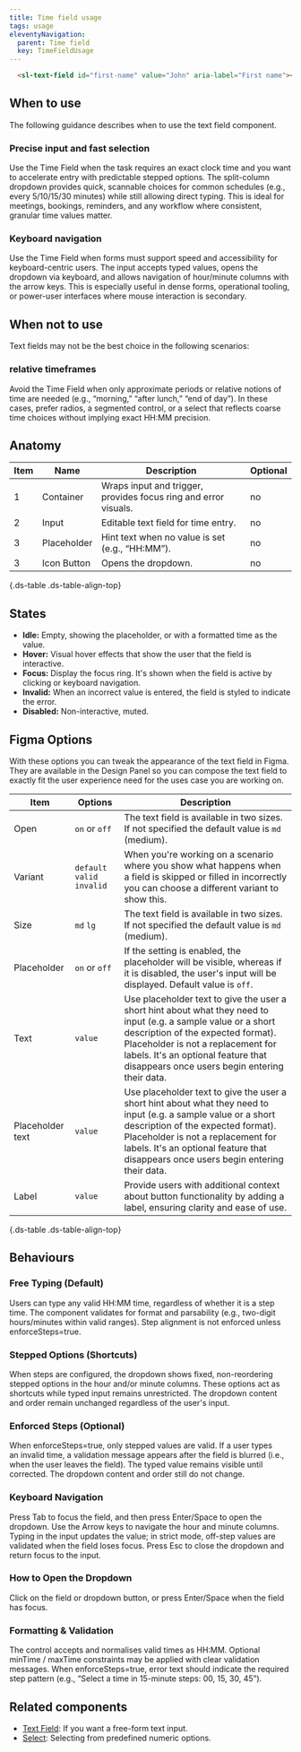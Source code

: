 ```yaml
---
title: Time field usage
tags: usage
eleventyNavigation:
  parent: Time field
  key: TimeFieldUsage
---
```


<section class="no-heading">

<div class="ds-example">
  <sl-text-field
    id="first-name"
    value="John"
    aria-label="First name"
  ></sl-text-field>
</div>

<div class="ds-code">

  ```html
    <sl-text-field id="first-name" value="John" aria-label="First name"></sl-text-field>
  ```

</div>

</section>

<section>

## When to use

The following guidance describes when to use the text field component.

### Precise input and fast selection
Use the Time Field when the task requires an exact clock time and you want to accelerate entry with predictable stepped options. The split-column dropdown provides quick, scannable choices for common schedules (e.g., every 5/10/15/30 minutes) while still allowing direct typing. This is ideal for meetings, bookings, reminders, and any workflow where consistent, granular time values matter.

### Keyboard navigation

Use the Time Field when forms must support speed and accessibility for keyboard-centric users. The input accepts typed values, opens the dropdown via keyboard, and allows navigation of hour/minute columns with the arrow keys. This is especially useful in dense forms, operational tooling, or power-user interfaces where mouse interaction is secondary.

</section>


<section>

## When not to use
Text fields may not be the best choice in the following scenarios:

### relative timeframes
Avoid the Time Field when only approximate periods or relative notions of time are needed (e.g., “morning,” “after lunch,” “end of day”). In these cases, prefer radios, a segmented control, or a select that reflects coarse time choices without implying exact HH:MM precision.

</section>


<section>

## Anatomy

<div class="ds-table-wrapper">

|Item|Name| Description | Optional|
|-|-|-|-|
|1|Container	|Wraps input and trigger, provides focus ring and error visuals. |no|
|2|Input |Editable text field for time entry. |no|
|3|Placeholder |Hint text when no value is set (e.g., “HH:MM”). |no|
|3|Icon Button |Opens the dropdown. |no|

{.ds-table .ds-table-align-top}

</div>

</section>


<section>

## States
- **Idle:** Empty, showing the placeholder, or with a formatted time as the value.
- **Hover:** Visual hover effects that show the user that the field is interactive.
- **Focus:** Display the focus ring. It's shown when the field is active by clicking or keyboard navigation.
- **Invalid:** When an incorrect value is entered, the field is styled to indicate the error.
- **Disabled:** Non-interactive, muted.

</section>


<section>

## Figma Options

With these options you can tweak the appearance of the text field in Figma. They are available in the Design Panel so you can compose the text field to exactly fit the user experience need for the uses case you are working on.

<div class="ds-table-wrapper">

|Item|Options|Description|
|-|-|-|
|Open|`on` or `off`|The text field is available in two sizes. If not specified the default value is `md` (medium).|
|Variant|`default` `valid` `invalid`| When you're working on a scenario where you show what happens when a field is skipped or filled in incorrectly you can choose a different variant to show this.|
|Size|`md` `lg`|The text field is available in two sizes. If not specified the default value is `md` (medium).|
|Placeholder|`on` or `off`|If the setting is enabled, the placeholder will be visible, whereas if it is disabled, the user's input will be displayed. Default value is `off`.|
|Text|`value`|Use placeholder text to give the user a short hint about what they need to input (e.g. a sample value or a short description of the expected format). Placeholder is not a replacement for labels. It's an optional feature that disappears once users begin entering their data. |
|Placeholder text|`value`|Use placeholder text to give the user a short hint about what they need to input (e.g. a sample value or a short description of the expected format). Placeholder is not a replacement for labels. It's an optional feature that disappears once users begin entering their data. |
|Label|`value`|Provide users with additional context about button functionality by adding a label, ensuring clarity and ease of use.|

{.ds-table .ds-table-align-top}

</div>

</section>


<section>
  
## Behaviours

### Free Typing (Default)
Users can type any valid HH:MM time, regardless of whether it is a step time. The component validates for format and parsability (e.g., two-digit hours/minutes within valid ranges). Step alignment is not enforced unless enforceSteps=true.

### Stepped Options (Shortcuts)
When steps are configured, the dropdown shows fixed, non-reordering stepped options in the hour and/or minute columns. These options act as shortcuts while typed input remains unrestricted. The dropdown content and order remain unchanged regardless of the user's input.

### Enforced Steps (Optional)
When enforceSteps=true, only stepped values are valid. If a user types an invalid time, a validation message appears after the field is blurred (i.e., when the user leaves the field). The typed value remains visible until corrected. The dropdown content and order still do not change.

### Keyboard Navigation
Press Tab to focus the field, and then press Enter/Space to open the dropdown. Use the Arrow keys to navigate the hour and minute columns. Typing in the input updates the value; in strict mode, off-step values are validated when the field loses focus. Press Esc to close the dropdown and return focus to the input.

### How to Open the Dropdown
Click on the field or dropdown button, or press Enter/Space when the field has focus.

### Formatting & Validation
The control accepts and normalises valid times as HH:MM. Optional minTime / maxTime constraints may be applied with clear validation messages. When enforceSteps=true, error text should indicate the required step pattern (e.g., “Select a time in 15-minute steps: 00, 15, 30, 45”).

</section>


<section>
  
## Related components
- [Text Field](/categories/components/text-field/usage): If you want a free-form text input.
- [Select](/categories/components/select/usage): Selecting from predefined numeric options.

</section>
